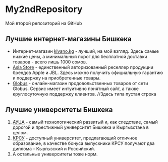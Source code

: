 # My2ndRepository
Мой второй репозиторий на GitHub
## Лучшие интернет-магазины Бишкека
* Интернет-магазин [kivano.kg](kivano.kg) - лучший, на мой взгляд. Здесь самые низкие цены, а минимальный порог для бесплатной доставки товаров - всего лишь 1000 сомов.
* [Asia Store](asiastore.kg) - единственный авторизованный реселлер продукции брендов Apple и JBL. Здесь можно получить официальную гарантию и поддержку на приобретенные
товары.
* [Globus](globus.market.kg) - онлайн-магазин продовольственных товаров от сети Globus. Сервис имеет интуитивно понятный сайт, а также круглосуточную поддержку клиентов.
//Здесь типа пустая строка
## Лучшие университеты Бишкека
1. [АУЦА](auca.kg) - самый технологический развитый и, как следствие, самый дорогой и престижный
университет Бишкека и Кыргызстана в целом.
2. [КРСУ](krsu.kg) - доступный университет, предлагающий отличное образование, в качестве бонуса выпускники
КРСУ получают два диплома - Кыргызский и Российский.
3. А остальные университеты тоже норм.